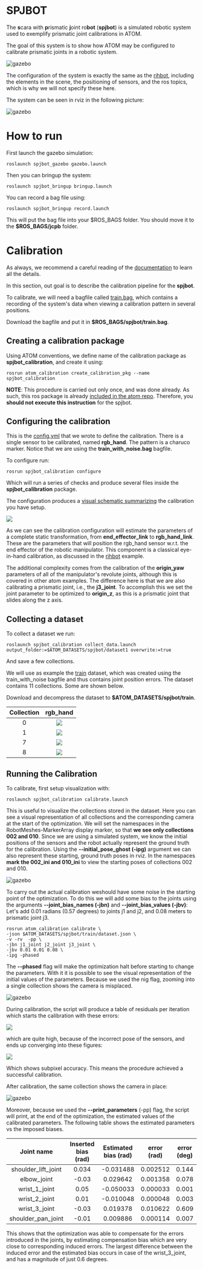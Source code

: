# SPJBOT

The **s**cara with **p**rismatic **j**oint ro**bot** (**spjbot**) is a simulated robotic system used to exemplify prismatic joint calibrations in ATOM.

The goal of this system is to show how ATOM may be configured to calibrate prismatic joints in a robotic system.

![gazebo](docs/system.png)

The configuration of the system is exactly the same as the [rihbot](https://github.com/lardemua/atom/tree/noetic-devel/atom_examples/rihbot), including the elements in the scene, the positioning of sensors, and the ros topics, which is why we will not specify these here.

The system can be seen in rviz in the following picture:

![gazebo](docs/rviz.png)

# How to run

First launch the gazebo simulation:

    roslaunch spjbot_gazebo gazebo.launch

Then you can bringup the system:

    roslaunch spjbot_bringup bringup.launch

You can record a bag file using:

    roslaunch spjbot_bringup record.launch

This will put the bag file into your \$ROS_BAGS folder. You should move it to the **$ROS_BAGS/jcpb** folder.

# Calibration

As always, we recommend a careful reading of the [documentation](https://lardemua.github.io/atom_documentation/) to learn all the details.

In this section, out goal is to describe the calibration pipeline for the **spjbot**.

To calibrate, we will need a bagfile called [train.bag](https://drive.google.com/file/d/1trvpsJ9W5R0UkSHaOohmr4BZvnXY6ly0/view?usp=drive_link), which contains a recording of the system's data when viewing a calibration pattern in several positions.

Download the bagfile and put it in **$ROS_BAGS/spjbot/train.bag**.

## Creating a calibration package

Using ATOM conventions, we define name of the calibration package as **spjbot_calibration**, and create it using:

    rosrun atom_calibration create_calibration_pkg --name spjbot_calibration

**NOTE**: This procedure is carried out only once, and was done already. As such, this ros package is already [included in the atom repo](https://github.com/lardemua/atom/tree/noetic-devel/atom_examples/spjbot/spjbot_calibration). Therefore, you **should not execute this instruction** for the spjbot.

## Configuring the calibration

This is the [config.yml](https://github.com/lardemua/atom/blob/noetic-devel/atom_examples/spjbot/spjbot_calibration/calibration/config.yml) that we wrote to define the calibration. There is a single sensor to be calibrated, named **rgb_hand**. The pattern is a charuco marker. Notice that we are using the **train_with_noise.bag** bagfile.


To configure run:

    rosrun spjbot_calibration configure

Which will run a series of checks and produce several files inside the **spjbot_calibration** package.

The configuration produces a [visual schematic summarizing](https://github.com/lardemua/atom/blob/noetic-devel/atom_examples/spjbot/spjbot_calibration/calibration/summary.pdf) the calibration you have setup.

![](docs/summary.png)

As we can see the calibration configuration will estimate the parameters of a complete static transformation, from **end_effector_link** to **rgb_hand_link**. These are the parameters that will position the rgb_hand sensor w.r.t. the end effector of the robotic manipulator. This component is a classical eye-in-hand calibration, as discussed in the [rihbot](https://github.com/lardemua/atom/tree/noetic-devel/atom_examples/rihbot) example.

The additional complexity comes from the calibration of the **origin_yaw** parameters of all of the manipulator's revolute joints, although this is covered in other atom examples. The difference here is that we are also calibrating a prismatic joint, i.e., the **j3_joint**. To accomplish this we set the joint parameter to be optimized to **origin_z**, as this is a prismatic joint that slides along the z axis.

## Collecting a dataset

To collect a dataset we run:

    roslaunch spjbot_calibration collect_data.launch output_folder:=$ATOM_DATASETS/spjbot/dataset1 overwrite:=true

And save a few collections.

We will use as example the [train](https://drive.google.com/file/d/1WjbzB9MRPmGcowggLKX-zDOaKnj89yRF/view?usp=sharing) dataset, which was created using the train_with_noise bagfile and thus contains joint position errors. The dataset contains 11 collections. Some are shown below.

Download and decompress the dataset to **$ATOM_DATASETS/spjbot/train**.

Collection |           rgb_hand
:----------------:|:-------------------------:
0 | ![](docs/rgb_hand_000.jpg)
1 | ![](docs/rgb_hand_001.jpg)
7 | ![](docs/rgb_hand_007.jpg)
8 | ![](docs/rgb_hand_008.jpg)


## Running the Calibration

To calibrate, first setup visualization with:

    roslaunch spjbot_calibration calibrate.launch

This is useful to visualize the collections stored in the dataset. Here you can see a visual representation of all collections and the corresponding camera at the start of the optimization. We will set the namespaces in the RobotMeshes-MarkerArray display marker, so that **we see only collections 002 and 010**. Since we are using a simulated system, we know the initial positions of the sensors and the robot actually represent the ground truth for the calibration. Using the **--initial_pose_ghost (-ipg)** argument we can also represent these starting, ground truth poses in rviz. In the namespaces **mark the 002_ini and 010_ini** to view the starting poses of collections 002 and 010.

![gazebo](docs/config_rviz.png)

To carry out the actual calibration weshould have some noise in the starting point of the optimization. To do this we will add some bias to the joints using the arguments **--joint_bias_names (-jbn)** and **--joint_bias_values (-jbv)**:
Let's add 0.01 radians (0.57 degrees) to joints j1 and j2, and 0.08 meters to prismatic joint j3.

    rosrun atom_calibration calibrate \
    -json $ATOM_DATASETS/spjbot/train/dataset.json \
    -v -rv  -pp \
    -jbn j1_joint j2_joint j3_joint \
    -jbv 0.01 0.01 0.08 \
    -ipg -phased

The **--phased** flag will make the optimization halt before starting to change the parameters. With it it is possible to see the visual representation of the initial values of the parameters.
Because we used the nig flag, zooming into a single collection shows the camera is misplaced.

![gazebo](docs/before.png)

During calibration, the script will produce a table of residuals per iteration which starts the calibration with these errors:

![](docs/calibration_output_initial.png)

which are quite high, because of the incorrect pose of the sensors,  and ends up converging into these figures:

![](docs/calibration_output_final.png)

Which shows subpixel accuracy. This means the procedure achieved a successful calibration.

After calibration, the same collection shows the camera in place:

![gazebo](docs/after.png)

Moreover, because we used the **--print_parameters** (-pp) flag, the script will print, at the end of the optimization, the estimated values of the calibrated parameters.
The following table shows the estimated parameters vs the imposed biases.

Joint name | Inserted bias (rad) | Estimated bias (rad) | error (rad) | error (deg)
:---:|:---:|:---:|:---:|:---:
shoulder_lift_joint | 0.034 | -0.031488 | 0.002512 | 0.144
elbow_joint | -0.03 |0.029642 | 0.001358 | 0.078
wrist_1_joint | 0.05 |-0.050033 |0.000033 |0.001
wrist_2_joint | 0.01 |-0.010048 |0.000048 | 0.003
wrist_3_joint | -0.03 |0.019378 | 0.010622 |0.609
shoulder_pan_joint |-0.01 |0.009886 |0.000114 |0.007

This shows that the optimization was able to compensate for the errors introduced in the joints, by estimating compensation bias which are very close to corresponding induced errors.
The largest difference between the induced error and the estimated bias occurs in case of the wrist_3_joint, and has a magnitude of just 0.6 degrees.


